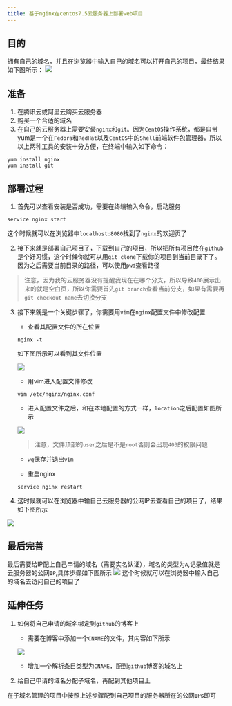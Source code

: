 ```yaml
---
title: 基于nginx在centos7.5云服务器上部署web项目
---
```

## 目的
拥有自己的域名，并且在浏览器中输入自己的域名可以打开自己的项目，最终结果如下图所示：
![](http://p4k6er8dp.bkt.clouddn.com/18-9-26/31024385.jpg)
## 准备
1. 在腾讯云或阿里云购买云服务器
2. 购买一个合适的域名
3. 在自己的云服务器上需要安装`nginx`和`git`。因为`CentOS`操作系统，都是自带yum是一个在`Fedora`和`RedHat`以及`CentOS`中的`Shell`前端软件包管理器，所以以上两种工具的安装十分方便，在终端中输入如下命令：
```
yum install nginx
yum install git
```

## 部署过程
1. 首先可以查看安装是否成功，需要在终端输入命令，启动服务
```
service nginx start
```
这个时候就可以在浏览器中`localhost:8080`找到了`nginx`的欢迎页了

2. 接下来就是部署自己项目了，下载到自己的项目，所以把所有项目放在`github`是个好习惯，这个时候你就可以用`git clone`下载你的项目到当前目录下了。因为之后需要当前目录的路径，可以使用`pwd`查看路径

> 注意，因为我的云服务器没有提醒我现在在哪个分支，所以导致`400`展示出来的就是空白页，所以你需要首先`git branch`查看当前分支，如果有需要再`git checkout name`去切换分支

3. 接下来就是一个关键步骤了，你需要用`vim`在`nginx`配置文件中修改配置
	
	* 查看其配置文件的所在位置
	```
	nginx -t
	```
	如下图所示可以看到其文件位置
	
	![](http://p4k6er8dp.bkt.clouddn.com/18-9-26/75675062.jpg)
	
	* 用vim进入配置文件修改
	```
	vim /etc/nginx/nginx.conf
	```
	
	
	* 进入配置文件之后，和在本地配置的方式一样，`location`之后配置如图所示
	
	![](http://p4k6er8dp.bkt.clouddn.com/18-9-26/37835232.jpg)

	> 注意，文件顶部的`user`之后是不是`root`否则会出现`403`的权限问题

	* `wq`保存并退出`vim`
	
	* 重启nginx
	
	```
	service nginx restart
	```

4. 这时候就可以在浏览器中输自己云服务器的公网IP去查看自己的项目了，结果如下图所示

![](http://p4k6er8dp.bkt.clouddn.com/18-9-26/9209429.jpg)

## 最后完善
最后需要给IP配上自己申请的域名（需要实名认证），域名的类型为`A`,记录值就是云服务器的公网`IP`,具体步骤如下图所示
![](http://p4k6er8dp.bkt.clouddn.com/18-9-26/10545622.jpg)
这个时候就可以在浏览器中输入自己的域名去访问自己的项目了

## 延伸任务
1. 如何将自己申请的域名绑定到`github`的博客上

	* 需要在博客中添加一个`CNAME`的文件，其内容如下所示

	![](http://p4k6er8dp.bkt.clouddn.com/18-9-26/39033995.jpg)
	* 增加一个解析条目类型为`CNAME`，配到`github`博客的域名上
2. 给自己申请的域名分配子域名，再配到其他项目上

在子域名管理的项目中按照上述步骤配到自己项目的服务器所在的公网`IP`s即可














